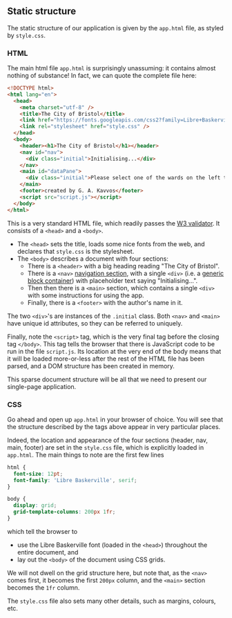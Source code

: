 ## Static structure

The static structure of our application is given by the `app.html` file, as
styled by `style.css`.

### HTML

The main html file `app.html` is surprisingly unassuming: it contains almost
nothing of substance! In fact, we can quote the complete file here:

```html
<!DOCTYPE html>
<html lang="en">
  <head>
    <meta charset="utf-8" />
    <title>The City of Bristol</title>
    <link href="https://fonts.googleapis.com/css2?family=Libre+Baskerville:ital,wght@0,400;0,700;1,400&display=swap" rel="stylesheet">
    <link rel="stylesheet" href="style.css" />
  </head>
  <body>
    <header><h1>The City of Bristol</h1></header>
    <nav id="nav">
      <div class="initial">Initialising...</div>
    </nav>
    <main id="dataPane">
      <div class="initial">Please select one of the wards on the left to view more data about it.</div>
    </main>
    <footer>created by G. A. Kavvos</footer>
    <script src="script.js"></script>
  </body>
</html>
```

This is a very standard HTML file, which readily passes the [W3
validator](https://validator.w3.org/). It consists of a `<head>` and a `<body>`.

* The `<head>` sets the title, loads some nice fonts from the web, and declares
  that `style.css` is the stylesheet.
* The `<body>` describes a document with four sections:
  * There is a `<header>` with a big heading reading "The City of Bristol".
  * There is a `<nav>` [navigation
    section](https://developer.mozilla.org/en-US/docs/Web/HTML/Element/nav),
    with a single `<div>` (i.e. a [generic block
    container](https://developer.mozilla.org/en-US/docs/Web/HTML/Element/div))
    with placeholder text saying "Initialising...".
  * Then then there is a `<main>` section, which contains a single `<div>` with
    some instructions for using the app.
  * Finally, there is a `<footer>` with the author's name in it.

The two `<div>`'s are instances of the `.initial` class. Both `<nav>` and
`<main>` have unique id attributes, so they can be referred to uniquely.

Finally, note the `<script>` tag, which is the very final tag before the closing
tag `</body>`. This tag tells the browser that there is JavaScript code to be
run in the file `script.js`. Its location at the very end of the body means that
it will be loaded more-or-less after the rest of the HTML file has been parsed,
and a DOM structure has been created in memory.

This sparse document structure will be all that we need to present our single-page application.

### CSS

Go ahead and open up `app.html` in your browser of choice. You will see that the
structure described by the tags above appear in very particular places.

Indeed, the location and appearance of the four sections (header, nav, main,
footer) are set in the `style.css` file, which is explicitly loaded in
`app.html`. The main things to note are the first few lines

```css
html {
  font-size: 12pt;
  font-family: 'Libre Baskerville', serif;
}

body {
  display: grid;
  grid-template-columns: 200px 1fr;
}
```
which tell the browser to 
* use the Libre Baskerville font (loaded in the `<head>`) throughout the entire document, and
* lay out the `<body>` of the document using CSS grids.

We will not dwell on the grid structure here, but note that, as the `<nav>`
comes first, it becomes the first `200px` column, and the `<main>` section
becomes the `1fr` column.

The `style.css` file also sets many other details, such as margins, colours, etc.